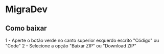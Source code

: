 # MigraDev

## Como baixar 
1 - Aperte o botão verde no canto superior esquerdo escrito "Código" ou "Code"
2 - Selecione a opção "Baixar ZIP" ou "Download ZIP"